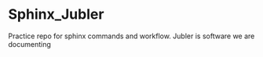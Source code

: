 # Sphinx_Jubler
Practice repo for sphinx commands and workflow. Jubler is software we are documenting
